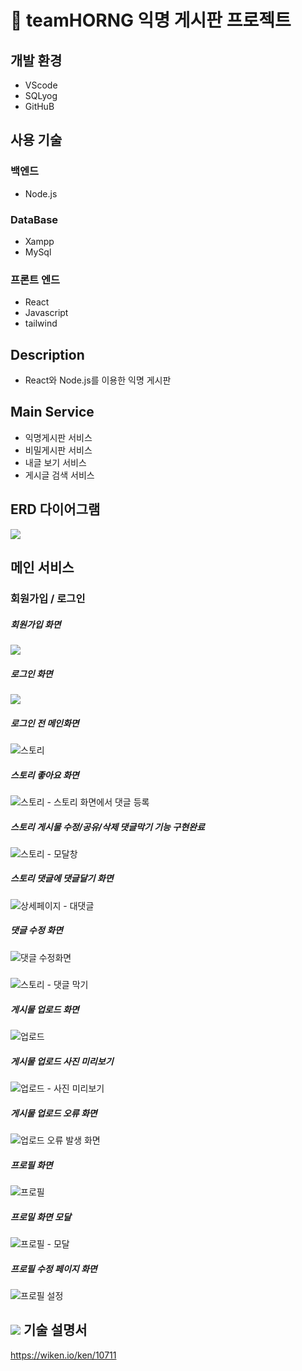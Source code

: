 # 🐯 teamHORNG 익명 게시판 프로젝트
## 개발 환경
* VScode
* SQLyog
* GitHuB
## 사용 기술

### 백엔드

* Node.js

### DataBase

* Xampp
* MySql

### 프론트 엔드

* React
* Javascript
* tailwind

## Description
* React와 Node.js를 이용한 익명 게시판

## Main Service
* 익명게시판 서비스
* 비밀게시판 서비스
* 내글 보기 서비스
* 게시글 검색 서비스

## ERD 다이어그램

![](https://media.discordapp.net/attachments/997361298448846909/1040443455610028073/image.png?width=717&height=520)

## 메인 서비스

### 회원가입 / 로그인

##### 회원가입 화면
![](https://media.discordapp.net/attachments/997361298448846909/1040444582120402994/image.png?width=717&height=239)

##### 로그인 화면
![](https://media.discordapp.net/attachments/997361298448846909/1040435084420984832/image.png?width=717&height=232)

##### 로그인 전 메인화면
![스토리](https://media.discordapp.net/attachments/997361298448846909/1040436512308867112/image.png?width=717&height=216)

##### 스토리 좋아요 화면
![스토리 - 스토리 화면에서 댓글 등록](https://user-images.githubusercontent.com/99649645/193164499-655b83bc-371b-4aeb-9ce5-e40f1f602a74.JPG)

##### 스토리 게시물 수정/공유/삭제 댓글막기 기능 구현완료
![스토리 - 모달창](https://user-images.githubusercontent.com/99649645/193164534-c70b52de-2865-487d-a7d5-7cbe2c7db5b8.JPG)

##### 스토리 댓글에 댓글달기 화면
![상세페이지 - 대댓글](https://user-images.githubusercontent.com/99649645/193164682-0f4373eb-c2b9-4442-b439-19876db259fe.JPG)

##### 댓글 수정 화면
![댓글 수정화면](https://user-images.githubusercontent.com/99649645/194207445-9cd7ccc3-5ad8-425e-bde0-bf6957222f3f.JPG)

##### 
![스토리 - 댓글 막기](https://user-images.githubusercontent.com/99649645/194208166-cce71701-1827-45bf-8abb-6990a99804e0.JPG)

##### 게시물 업로드 화면
![업로드](https://user-images.githubusercontent.com/99649645/194207370-8b9a5f23-cd4a-431e-8982-55c56a06bdc7.JPG)

##### 게시물 업로드 사진 미리보기
![업로드 - 사진 미리보기](https://user-images.githubusercontent.com/99649645/194207055-c6b01f81-e739-47cb-9994-5f48f6647ea5.JPG)

##### 게시물 업로드 오류 화면
![업로드 오류 발생 화면](https://user-images.githubusercontent.com/99649645/194207103-ebd49d86-5888-4487-b43e-291d77eeb5e9.JPG)

##### 프로필 화면
![프로필](https://user-images.githubusercontent.com/99649645/193164624-226341a8-902a-48e9-be69-23047ddf3822.JPG)

##### 프로밀 화면 모달
![프로필 - 모달](https://user-images.githubusercontent.com/99649645/194207248-25e03075-cc43-472d-af2d-249df197ddb7.JPG)

##### 프로필 수정 페이지 화면
![프로필 설정](https://user-images.githubusercontent.com/99649645/193164727-13491bf9-8000-47ea-a0c7-859519b57142.JPG)

## ![](https://media.discordapp.net/attachments/986886165049262091/1024883450727112744/40x40.png) 기술 설명서
https://wiken.io/ken/10711
